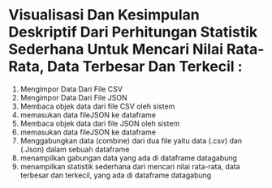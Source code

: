 # Visualisasi Dan Kesimpulan Deskriptif Dari Perhitungan Statistik Sederhana Untuk Mencari Nilai Rata-Rata, Data Terbesar Dan Terkecil :
1.	Mengimpor Data Dari File CSV
2.	Mengimpor Data Dari File JSON
3.	Membaca objek data dari file CSV oleh sistem
4.	memasukan data fileJSON ke dataframe
5.	Membaca objek data dari file JSON oleh sistem
6.	memasukan data fileJSON ke dataframe
7.	Menggabungkan data (combine) dari dua file yaitu data (.csv) dan (.Json) dalam sebuah dataframe
8.	menampilkan gabungan data yang ada di dataframe datagabung
9.	menampilkan statistik sederhana  dari mencari nilai rata-rata, data terbesar dan terkecil, yang ada di dataframe datagabung
